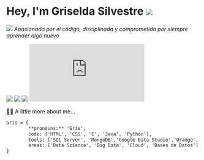 # Hey, I'm Griselda Silvestre ![](https://media0.giphy.com/media/SDm6SD4TJxCXLFMq9g/giphy.gif?cid=ecf05e47om8x1fxfs21fd9c4251zm65vxp6x2yaif67gwb0z&rid=giphy.gif&ct=s)

![](https://www.gifsanimados.org/data/media/50/flor-imagen-animada-0005.gif)
*Apasionada por el código, disciplinada y comprometida por siempre aprender algo nuevo*


![](https://www.gifsanimados.org/data/media/50/flor-imagen-animada-0365.gif)
![](https://www.gifsanimados.org/data/media/50/flor-imagen-animada-0354.gif)
![](https://www.gifsanimados.org/data/media/50/flor-imagen-animada-0318.gif)
![](https://www.gifsanimados.org/img-flor-imagen-animada-0303-42995.htm)


:pouting_woman: A little more about me...
```diff
Gris = {
        **pronouns:** 'Gris',
        code: ['HTML', 'CSS', 'C', 'Java', 'Python'],
        tools: ['SQL Server', 'MongoDB','Google Data Studio','Orange', 'Excel Intermedio'],
        areas: ['Data Science', 'Big Data', 'Cloud', 'Bases de Datos']
}
```
<!---
Gris-95/Gris-95 is a ✨ special ✨ repository because its `README.md` (this file) appears on your GitHub profile.
You can click the Preview link to take a look at your changes.
--->
